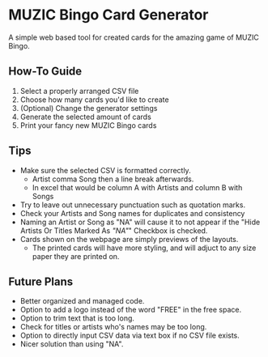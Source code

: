 # MUZIC Bingo Card Generator

A simple web based tool for created cards for the amazing game of MUZIC Bingo.

## How-To Guide

1. Select a properly arranged CSV file
2. Choose how many cards you'd like to create
3. (Optional) Change the generator settings
4.  Generate the selected amount of cards
5. Print your fancy new MUZIC Bingo cards

## Tips

- Make sure the selected CSV is formatted correctly.
	- Artist comma Song then a line break afterwards. 
	- In excel that would be column A with Artists and column B with Songs
- Try to leave out unnecessary punctuation such as quotation marks.
- Check your Artists and Song names for duplicates and consistency
- Naming an Artist or Song as "NA" will cause it to not appear if the "Hide Artists Or Titles Marked As _"NA"_" Checkbox is checked.
- Cards shown on the webpage are simply previews of the layouts.
	- The printed cards will have more styling, and will adjuct to any size paper they are printed on.

## Future Plans

- Better organized and managed code.
- Option to add a logo instead of the word "FREE" in the free space.
- Option to trim text that is too long.
- Check for titles or artists who's names may be too long.
- Option to directly input CSV data via text box if no CSV file exists.
- Nicer solution than using "NA".

